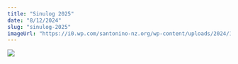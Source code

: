 ```yaml
---
title: "Sinulog 2025"
date: "8/12/2024"
slug: "sinulog-2025"
imageUrl: "https://i0.wp.com/santonino-nz.org/wp-content/uploads/2024/12/Sinulog2025.jpeg?resize=732%2C1024&ssl=1"
---
```


[![](https://i0.wp.com/santonino-nz.org/wp-content/uploads/2024/12/Sinulog2025.jpeg?resize=732%2C1024&ssl=1)](https://i0.wp.com/santonino-nz.org/wp-content/uploads/2024/12/Sinulog2025.jpeg?ssl=1)